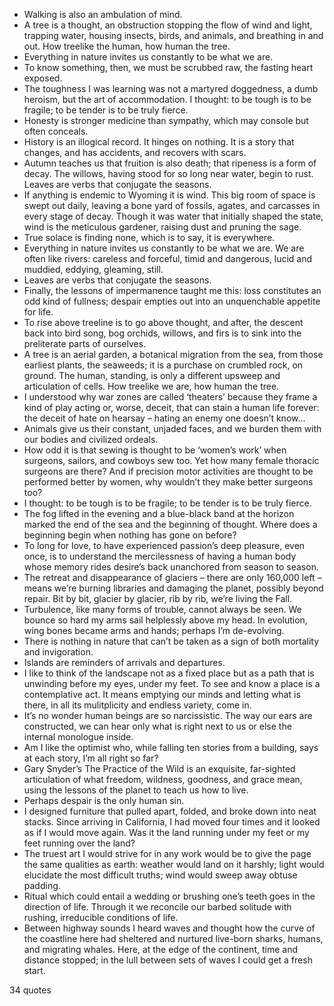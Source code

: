  - Walking is also an ambulation of mind.
 - A tree is a thought, an obstruction stopping the flow of wind and light, trapping water, housing insects, birds, and animals, and breathing in and out. How treelike the human, how human the tree.
 - Everything in nature invites us constantly to be what we are.
 - To know something, then, we must be scrubbed raw, the fasting heart exposed.
 - The toughness I was learning was not a martyred doggedness, a dumb heroism, but the art of accommodation. I thought: to be tough is to be fragile; to be tender is to be truly fierce.
 - Honesty is stronger medicine than sympathy, which may console but often conceals.
 - History is an illogical record. It hinges on nothing. It is a story that changes, and has accidents, and recovers with scars.
 - Autumn teaches us that fruition is also death; that ripeness is a form of decay. The willows, having stood for so long near water, begin to rust. Leaves are verbs that conjugate the seasons.
 - If anything is endemic to Wyoming it is wind. This big room of space is swept out daily, leaving a bone yard of fossils, agates, and carcasses in every stage of decay. Though it was water that initially shaped the state, wind is the meticulous gardener, raising dust and pruning the sage.
 - True solace is finding none, which is to say, it is everywhere.
 - Everything in nature invites us constantly to be what we are. We are often like rivers: careless and forceful, timid and dangerous, lucid and muddied, eddying, gleaming, still.
 - Leaves are verbs that conjugate the seasons.
 - Finally, the lessons of impermanence taught me this: loss constitutes an odd kind of fullness; despair empties out into an unquenchable appetite for life.
 - To rise above treeline is to go above thought, and after, the descent back into bird song, bog orchids, willows, and firs is to sink into the preliterate parts of ourselves.
 - A tree is an aerial garden, a botanical migration from the sea, from those earliest plants, the seaweeds; it is a purchase on crumbled rock, on ground. The human, standing, is only a different upsweep and articulation of cells. How treelike we are, how human the tree.
 - I understood why war zones are called ‘theaters’ because they frame a kind of play acting or, worse, deceit, that can stain a human life forever: the deceit of hate on hearsay – hating an enemy one doesn’t know...
 - Animals give us their constant, unjaded faces, and we burden them with our bodies and civilized ordeals.
 - How odd it is that sewing is thought to be ‘women’s work’ when surgeons, sailors, and cowboys sew too. Yet how many female thoracic surgeons are there? And if precision motor activities are thought to be performed better by women, why wouldn’t they make better surgeons too?
 - I thought: to be tough is to be fragile; to be tender is to be truly fierce.
 - The fog lifted in the evening and a blue-black band at the horizon marked the end of the sea and the beginning of thought. Where does a beginning begin when nothing has gone on before?
 - To long for love, to have experienced passion’s deep pleasure, even once, is to understand the mercilessness of having a human body whose memory rides desire’s back unanchored from season to season.
 - The retreat and disappearance of glaciers – there are only 160,000 left – means we’re burning libraries and damaging the planet, possibly beyond repair. Bit by bit, glacier by glacier, rib by rib, we’re living the Fall.
 - Turbulence, like many forms of trouble, cannot always be seen. We bounce so hard my arms sail helplessly above my head. In evolution, wing bones became arms and hands; perhaps I’m de-evolving.
 - There is nothing in nature that can’t be taken as a sign of both mortality and invigoration.
 - Islands are reminders of arrivals and departures.
 - I like to think of the landscape not as a fixed place but as a path that is unwinding before my eyes, under my feet. To see and know a place is a contemplative act. It means emptying our minds and letting what is there, in all its mulitplicity and endless variety, come in.
 - It’s no wonder human beings are so narcissistic. The way our ears are constructed, we can hear only what is right next to us or else the internal monologue inside.
 - Am I like the optimist who, while falling ten stories from a building, says at each story, I’m all right so far?
 - Gary Snyder’s The Practice of the Wild is an exquisite, far-sighted articulation of what freedom, wildness, goodness, and grace mean, using the lessons of the planet to teach us how to live.
 - Perhaps despair is the only human sin.
 - I designed furniture that pulled apart, folded, and broke down into neat stacks. Since arriving in California, I had moved four times and it looked as if I would move again. Was it the land running under my feet or my feet running over the land?
 - The truest art I would strive for in any work would be to give the page the same qualities as earth: weather would land on it harshly; light would elucidate the most difficult truths; wind would sweep away obtuse padding.
 - Ritual which could entail a wedding or brushing one’s teeth goes in the direction of life. Through it we reconcile our barbed solitude with rushing, irreducible conditions of life.
 - Between highway sounds I heard waves and thought how the curve of the coastline here had sheltered and nurtured live-born sharks, humans, and migrating whales. Here, at the edge of the continent, time and distance stopped; in the lull between sets of waves I could get a fresh start.

34 quotes